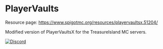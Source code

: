 PlayerVaults
============

Resource page: https://www.spigotmc.org/resources/playervaultsx.51204/

Modified version of PlayerVaultsX for the TreasureIsland MC servers.


[![Discord](https://imgur.com/MFRRBn4.png)](https://discord.gg/JZcWDEt)
